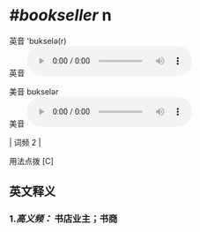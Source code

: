# ***\#bookseller*** n
英音 'bʊkselə(r)  
英音
<audio src="./media/bookseller-B.aac" controls="controls"></audio>

美音 bʊkselər  
美音
<audio src="./media/bookseller.aac" controls="controls"></audio>



| 词频 2 |  

用法点拨  [C]

英文释义
---
### 1.*高义频：* **书店业主；书商**  


